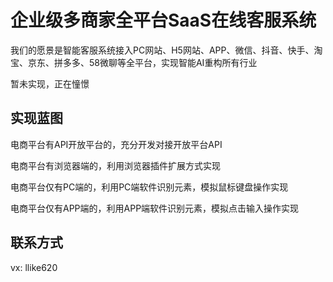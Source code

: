 # 企业级多商家全平台SaaS在线客服系统

我们的愿景是智能客服系统接入PC网站、H5网站、APP、微信、抖音、快手、淘宝、京东、拼多多、58微聊等全平台，实现智能AI重构所有行业

暂未实现，正在憧憬

## 实现蓝图

电商平台有API开放平台的，充分开发对接开放平台API

电商平台有浏览器端的，利用浏览器插件扩展方式实现

电商平台仅有PC端的，利用PC端软件识别元素，模拟鼠标键盘操作实现

电商平台仅有APP端的，利用APP端软件识别元素，模拟点击输入操作实现

## 联系方式

vx: llike620
